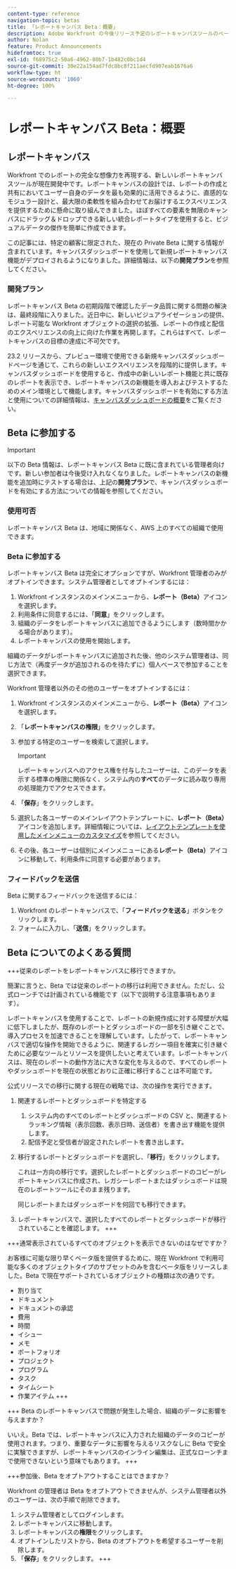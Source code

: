 ```yaml
---
content-type: reference
navigation-topic: betas
title: 「レポートキャンバス Beta：概要」
description: Adobe Workfront の今後リリース予定のレポートキャンバスツールのベータプログラムに関する情報
author: Nolan
feature: Product Announcements
hidefromtoc: true
exl-id: f68975c2-50a6-4962-80b7-1b482c0bc1d4
source-git-commit: 30e22a154ad7fdc8bc8f211aecfd907eab1676a6
workflow-type: ht
source-wordcount: '1060'
ht-degree: 100%

---
```


# レポートキャンバス Beta：概要

## レポートキャンバス

Workfront でのレポートの完全な想像力を再現する、新しいレポートキャンバスツールが現在開発中です。レポートキャンバスの設計では、レポートの作成と共有においてユーザー自身のデータを最も効果的に活用できるように、直感的なモジュラー設計と、最大限の柔軟性を組み合わせてお届けするエクスペリエンスを提供するために懸命に取り組んできました。ほぼすべての要素を無限のキャンバスにドラッグ＆ドロップできる新しい統合レポートタイプを使用すると、ビジュアルデータの傑作を簡単に作成できます。

この記事には、特定の顧客に限定された、現在の Private Beta に関する情報が含まれています。キャンバスダッシュボードを使用して新規レポートキャンバス機能がデプロイされるようになりました。詳細情報は、以下の&#x200B;**開発プラン**&#x200B;を参照してください。

### 開発プラン

レポートキャンバス Beta の初期段階で確認したデータ品質に関する問題の解決は、最終段階に入りました。近日中に、新しいビジュアライゼーションの提供、レポート可能な Workfront オブジェクトの選択の拡張、レポートの作成と配信のエクスペリエンスの向上に向けた作業を再開します。これらはすべて、レポートキャンバスの目標の達成に不可欠です。

23.2 リリースから、プレビュー環境で使用できる新規キャンバスダッシュボードページを通じて、これらの新しいエクスペリエンスを段階的に提供します。キャンバスダッシュボードを使用すると、作成中の新しいレポート機能と共に既存のレポートを表示でき、レポートキャンバスの新機能を導入およびテストするためのメイン環境として機能します。キャンバスダッシュボードを有効にする方法と使用についての詳細情報は、[キャンバスダッシュボードの概要](/help/quicksilver/reports-and-dashboards/dashboards/creating-and-managing-dashboards/canvas-dashboards-overview.md)をご覧ください。

## Beta に参加する

>[!IMPORTANT]
>
>以下の Beta 情報は、レポートキャンバス Beta に既に含まれている管理者向けです。新しい参加者は今後受け入れなくなりました。レポートキャンバスの新機能を追加時にテストする場合は、上記の&#x200B;**開発プラン**&#x200B;で、キャンバスダッシュボードを有効にする方法についての情報を参照してください。

### 使用可否

レポートキャンバス Beta は、地域に関係なく、AWS 上のすべての組織で使用できます。

### Beta に参加する

レポートキャンバス Beta は完全にオプションですが、Workfront 管理者のみがオプトインできます。システム管理者としてオプトインするには：

1. Workfront インスタンスのメインメニューから、**レポート（Beta）**&#x200B;アイコンを選択します。
1. 利用条件に同意するには、「**同意**」をクリックします。
1. 組織のデータをレポートキャンバスに追加できるようにします（数時間かかる場合があります）。
1. レポートキャンバスの使用を開始します。

組織のデータがレポートキャンバスに追加された後、他のシステム管理者は、同じ方法で（再度データが追加されるのを待たずに）個人ベースで参加することを選択できます。

Workfront 管理者以外のその他のユーザーをオプトインするには：

1. Workfront インスタンスのメインメニューから、**レポート（Beta）**&#x200B;アイコンを選択します。
1. 「**レポートキャンバスの権限**」をクリックします。
1. 参加する特定のユーザーを検索して選択します。

   >[!IMPORTANT]
   >
   >レポートキャンバスへのアクセス権を付与したユーザーは、このデータを表示する標準の権限に関係なく、システム内の&#x200B;**すべて**&#x200B;のデータに読み取り専用の処理能力でアクセスできます。

1. 「**保存**」をクリックします。
1. 選択した各ユーザーのメインレイアウトテンプレートに、**レポート（Beta）**&#x200B;アイコンを追加します。詳細情報については、[レイアウトテンプレートを使用したメインメニューのカスタマイズ](/help/quicksilver/administration-and-setup/customize-workfront/use-layout-templates/customize-main-menu.md)を参照してください。
1. その後、各ユーザーは個別にメインメニューにある&#x200B;**レポート（Beta）**&#x200B;アイコンに移動して、利用条件に同意する必要があります。

### フィードバックを送信

Beta に関するフィードバックを送信するには：

1. Workfront のレポートキャンバスで、「**フィードバックを送る**」ボタンをクリックします。
1. フォームに入力し、「**送信**」をクリックします。

## Beta についてのよくある質問

+++従来のレポートをレポートキャンバスに移行できますか。

簡潔に言うと、Beta では従来のレポートの移行は利用できません。ただし、公式ローンチでは計画されている機能です（以下で説明する注意事項もあります）。

レポートキャンバスを使用することで、レポートの新規作成に対する障壁が大幅に低下しましたが、既存のレポートとダッシュボードの一部を引き継ぐことで、導入プロセスを加速できることを理解しています。したがって、レポートキャンバスで適切な操作を開始できるように、関連するレガシー項目を確実に引き継ぐために必要なツールとリソースを提供したいと考えています。レポートキャンバスは、現在のレポートの動作方法に大きな変化を与えるので、すべてのレポートやダッシュボードを現在の状態どおりに正確に移行することは不可能です。

公式リリースでの移行に関する現在の戦略では、次の操作を実行できます。

1. 関連するレポートとダッシュボードを特定する

   1. システム内のすべてのレポートとダッシュボードの CSV と、関連するトラッキング情報（表示回数、表示日時、送信者）を書き出す機能を提供します。
   1. 配信予定と受信者が設定されたレポートを書き出します。

1. 移行するレポートとダッシュボードを選択し、「**移行**」をクリックします。

   これは一方向の移行です。選択したレポートとダッシュボードのコピーがレポートキャンバスに作成され、レガシーレポートまたはダッシュボードは現在のレポートツールにそのまま残ります。

   同じレポートまたはダッシュボードを何回でも移行できます。

1. レポートキャンバスで、選択したすべてのレポートとダッシュボードが移行されていることを確認します。
+++

+++通常表示されているすべてのオブジェクトを表示できないのはなぜですか？

お客様に可能な限り早くベータ版を提供するために、現在 Workfront で利用可能な多くのオブジェクトタイプのサブセットのみを含むベータ版をリリースしました。Beta で現在サポートされているオブジェクトの種類は次の通りです。

* 割り当て
* ドキュメント
* ドキュメントの承認
* 費用
* 時間
* イシュー
* メモ
* ポートフォリオ
* プロジェクト
* プログラム
* タスク
* タイムシート
* 作業アイテム
+++

+++ Beta のレポートキャンバスで問題が発生した場合、組織のデータに影響を与えますか？

いいえ。Beta では、レポートキャンバスに入力された組織のデータのコピーが使用されます。つまり、重要なデータに影響を与えるリスクなしに Beta で安全に実験できますが、レポートキャンバスのインライン編集は、正式なローンチまで使用できないという意味でもあります。
+++

+++参加後、Beta をオプトアウトすることはできますか？

Workfront の管理者は Beta をオプトアウトできませんが、システム管理者以外のユーザーは、次の手順で削除できます。

1. システム管理者としてログインします。
1. レポートキャンバスに移動します。
1. レポートキャンバスの&#x200B;**権限**&#x200B;をクリックします。
1. オプトインしたリストから、Beta のオプトアウトを希望するユーザーを削除します。
1. 「**保存**」をクリックします。
+++
